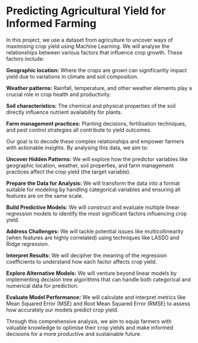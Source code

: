 # Predicting Agricultural Yield for Informed Farming

In this project, we use a dataset from agriculture to uncover ways of maximising crop yield using Machine Learning. We will analyse the relationships between various factors that influence crop growth. These factors include:

**Geographic location:** Where the crops are grown can significantly impact yield due to variations in climate and soil composition.

**Weather patterns:** Rainfall, temperature, and other weather elements play a crucial role in crop health and productivity.

**Soil characteristics:** The chemical and physical properties of the soil directly influence nutrient availability for plants.

**Farm management practices:** Planting decisions, fertilisation techniques, and pest control strategies all contribute to yield outcomes.

Our goal is to decode these complex relationships and empower farmers with actionable insights. By analysing this data, we aim to:

**Uncover Hidden Patterns:**
We will explore how the predictor variables like geographic location, weather, soil properties, and farm management practices affect the crop yield (the target variable).

**Prepare the Data for Analysis:**
We will transform the data into a format suitable for modeling by handling categorical variables and ensuring all features are on the same scale.

**Build Predictive Models:**
We will construct and evaluate multiple linear regression models to identify the most significant factors influencing crop yield.

**Address Challenges:**
We will tackle potential issues like multicollinearity (when features are highly correlated) using techniques like LASSO and Ridge regression.

**Interpret Results:**
We will decipher the meaning of the regression coefficients to understand how each factor affects crop yield.

**Explore Alternative Models:** 
We will venture beyond linear models by implementing decision tree algorithms that can handle both categorical and numerical data for prediction.

**Evaluate Model Performance:**
We will calculate and interpret metrics like Mean Squared Error (MSE) and Root Mean Squared Error (RMSE) to assess how accurately our models predict crop yield.

Through this comprehensive analysis, we aim to equip farmers with valuable knowledge to optimise their crop yields and make informed decisions for a more productive and sustainable future.
